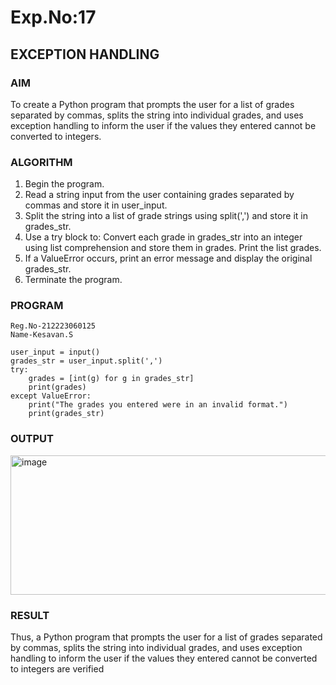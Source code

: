 # Exp.No:17  
## EXCEPTION HANDLING

### AIM  
To create a Python program that prompts the user for a list of grades separated by commas, splits the string into individual grades, and uses exception handling to inform the user if the values they entered cannot be converted to integers.

### ALGORITHM

1. Begin the program.  
2. Read a string input from the user containing grades separated by commas and store it in user_input.
3. Split the string into a list of grade strings using split(',') and store it in grades_str.
4. Use a try block to: Convert each grade in grades_str into an integer using list comprehension and store them in grades. Print the list grades.
5. If a ValueError occurs, print an error message and display the original grades_str.
6. Terminate the program.


### PROGRAM

```
Reg.No-212223060125
Name-Kesavan.S

user_input = input()
grades_str = user_input.split(',')
try:
    grades = [int(g) for g in grades_str]
    print(grades)
except ValueError:
    print("The grades you entered were in an invalid format.")
    print(grades_str)

```

### OUTPUT
<img width="1133" height="223" alt="image" src="https://github.com/user-attachments/assets/f10b0b74-a53d-41e0-ad38-c51fe0e011f7" />

### RESULT
Thus, a Python program that prompts the user for a list of grades separated by commas, splits the string into individual grades, and uses exception handling to inform the user if the values they entered cannot be converted to integers are verified
